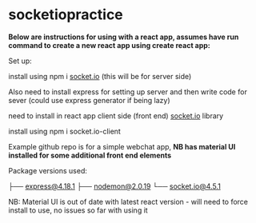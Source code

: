 # socketiopractice

**Below are instructions for using with a react app, assumes have run command to create a new react app using create react app:**

Set up:

install using npm i [socket.io](http://socket.io) (this will be for server side)

Also need to install express for setting up server and then write code for sever (could use express generator if being lazy)

need to install in react app client side (front end) [socket.io](http://socket.io) library

install using npm i socket.io-client

Example github repo is for a simple webchat app, **NB has material UI installed for some additional front end elements**

Package versions used:

├── express@4.18.1
├── nodemon@2.0.19
└── socket.io@4.5.1

NB: Material UI is out of date with latest react version - will need to force install to use, no issues so far with using it
